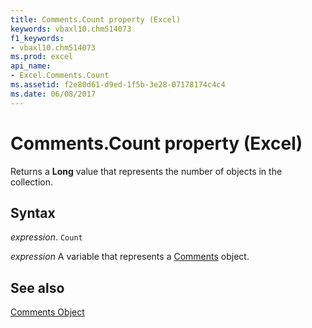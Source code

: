 ```yaml
---
title: Comments.Count property (Excel)
keywords: vbaxl10.chm514073
f1_keywords:
- vbaxl10.chm514073
ms.prod: excel
api_name:
- Excel.Comments.Count
ms.assetid: f2e80d61-d9ed-1f5b-3e28-07178174c4c4
ms.date: 06/08/2017
---
```



# Comments.Count property (Excel)

Returns a  **Long** value that represents the number of objects in the collection.


## Syntax

 _expression_. `Count`

 _expression_ A variable that represents a [Comments](Excel.Comments.md) object.


## See also


[Comments Object](Excel.Comments.md)

